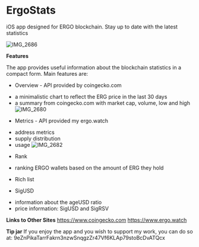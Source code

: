 # ErgoStats
iOS app designed for ERGO blockchain. Stay up to date with the latest statistics

![IMG_2686](https://user-images.githubusercontent.com/98321425/220033597-c955c5e0-cdc7-4b35-be04-4f441686d5cb.JPG)

**Features**

The app provides useful information about the blockchain statistics in a compact form.
Main features are: 
* Overview - API provided by coingecko.com
- a minimalistic chart to reflect the ERG price in the last 30 days
- a summary from coingecko.com with market cap, volume, low and high
![IMG_2680](https://user-images.githubusercontent.com/98321425/220043860-9da58004-f311-4eb7-ab39-98281f780732.JPG)

* Metrics - API provided my ergo.watch
- address metrics
- supply distribution
- usage
![IMG_2682](https://user-images.githubusercontent.com/98321425/220044413-631e0948-e470-4aed-b878-c80bef23134d.JPG)

* Rank
- ranking ERGO wallets based on the amount of ERG they hold

* Rich list

* SigUSD
- information about the ageUSD ratio
- price information: SigUSD and SigRSV

**Links to Other Sites**
https://www.coingecko.com
https://www.ergo.watch

**Tip jar**
If you enjoy the app and you wish to support my work, you can do so at: 9eZnPikaTarrFakrn3nzwSnqgzZr47Vf6KLAp79stoBcDvATQcx
